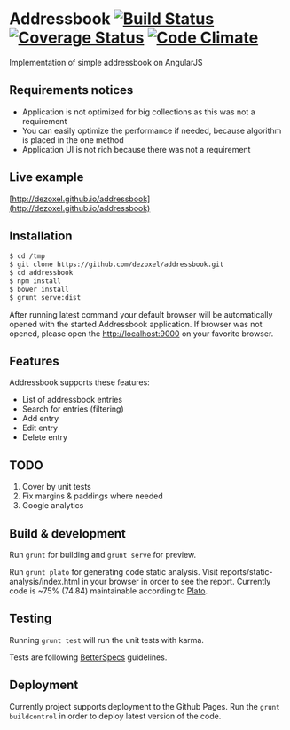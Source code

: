 # Addressbook [![Build Status][travis-image]][travis-url] [![Coverage Status][coveralls-image]][coveralls-url] [![Code Climate][codeclimate-image]][codeclimate-url]
Implementation of simple addressbook on AngularJS

## Requirements notices
- Application is not optimized for big collections as this was not a requirement
- You can easily optimize the performance if needed, because algorithm is placed in the one method
- Application UI is not rich because there was not a requirement

## Live example
[http://dezoxel.github.io/addressbook](http://dezoxel.github.io/addressbook)

## Installation
```bash
$ cd /tmp
$ git clone https://github.com/dezoxel/addressbook.git
$ cd addressbook
$ npm install
$ bower install
$ grunt serve:dist
```

After running latest command your default browser will be automatically opened with the started Addressbook application.
If browser was not opened, please open the [http://localhost:9000](http://localhost:9000) on your favorite browser.

## Features

Addressbook supports these features:
- List of addressbook entries
- Search for entries (filtering)
- Add entry
- Edit entry
- Delete entry

## TODO
1. Cover by unit tests
2. Fix margins & paddings where needed
3. Google analytics


## Build & development

Run `grunt` for building and `grunt serve` for preview.

Run `grunt plato` for generating code static analysis. Visit reports/static-analysis/index.html in your browser in order
to see the report. Currently code is ~75% (74.84) maintainable according to [Plato](https://www.npmjs.com/package/plato).

## Testing

Running `grunt test` will run the unit tests with karma.

Tests are following [BetterSpecs](http://betterspecs.org/) guidelines.

## Deployment

Currently project supports deployment to the Github Pages. Run the `grunt buildcontrol` in order to deploy latest
version of the code.

[travis-image]: https://travis-ci.org/dezoxel/addressbook.png?branch=master
[travis-url]: https://travis-ci.org/dezoxel/addressbook
[coveralls-image]: https://coveralls.io/repos/dezoxel/addressbook/badge.svg
[coveralls-url]: https://coveralls.io/r/dezoxel/addressbook
[codeclimate-image]: https://codeclimate.com/repos/5522ad486956806eb60045c4/badges/099e87585f06d5605e20/gpa.svg
[codeclimate-url]: https://codeclimate.com/repos/5522ad486956806eb60045c4/feed